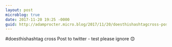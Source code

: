 ```yaml
---
layout: post
microblog: true
date: 2017-11-20 19:25 -0000
guid: http://adamprocter.micro.blog/2017/11/20/doesthishashtagcross-post-to.html
---
```

#doesthishashtag
cross Post to twitter - test please ignore 😊
